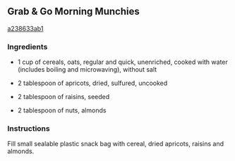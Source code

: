 ## Grab & Go Morning Munchies

[a238633ab1](http://www.kraftrecipes.com/recipes/grab-go-morning-munchies-56911.aspx)

### Ingredients

 - 1 cup of cereals, oats, regular and quick, unenriched, cooked with water (includes boiling and microwaving), without salt

 - 2 tablespoon of apricots, dried, sulfured, uncooked

 - 2 tablespoon of raisins, seeded

 - 2 tablespoon of nuts, almonds

### Instructions

Fill small sealable plastic snack bag with cereal, dried apricots, raisins and almonds.